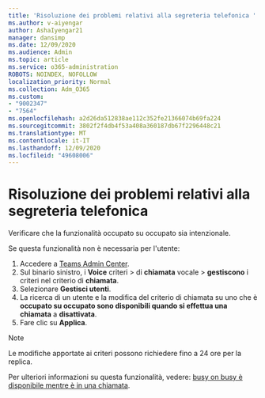 ```yaml
---
title: 'Risoluzione dei problemi relativi alla segreteria telefonica '
ms.author: v-aiyengar
author: AshaIyengar21
manager: dansimp
ms.date: 12/09/2020
ms.audience: Admin
ms.topic: article
ms.service: o365-administration
ROBOTS: NOINDEX, NOFOLLOW
localization_priority: Normal
ms.collection: Adm_O365
ms.custom:
- "9002347"
- "7564"
ms.openlocfilehash: a2d26da512838ae112c352fe21366074b69fa224
ms.sourcegitcommit: 3802f2f4db4f53a408a360187db67f2296448c21
ms.translationtype: MT
ms.contentlocale: it-IT
ms.lasthandoff: 12/09/2020
ms.locfileid: "49608006"
---
```

# <a name="troubleshooting-voicemail"></a>Risoluzione dei problemi relativi alla segreteria telefonica

Verificare che la funzionalità occupato su occupato sia intenzionale.

Se questa funzionalità non è necessaria per l'utente:

1. Accedere a [Teams Admin Center](https://admin.teams.microsoft.com/policies/calling).
1. Sul binario sinistro, i **Voice** criteri  >  di **chiamata** vocale  >  **gestiscono** i criteri nel criterio di **chiamata**.
1. Selezionare **Gestisci utenti**.
1. La ricerca di un utente e la modifica del criterio di chiamata su uno che è **occupato su occupato sono disponibili quando si effettua una chiamata** a **disattivata**.
1. Fare clic su **Applica**.
> [!NOTE]
> Le modifiche apportate ai criteri possono richiedere fino a 24 ore per la replica.

Per ulteriori informazioni su questa funzionalità, vedere: [busy on busy è disponibile mentre è in una chiamata](https://docs.microsoft.com/microsoftteams/teams-calling-policy#busy-on-busy-is-available-while-in-a-call).
